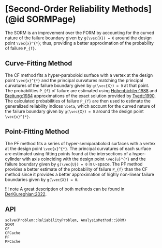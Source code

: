 # [Second-Order Reliability Methods](@id SORMPage)

The SORM is an improvement over the FORM by accounting for the curved nature of the failure boundary given by ``g(\vec{X}) = 0`` around the design point ``\vec{x}^{*}``; thus, providing a better approximation of the probability of failure ``P_{f}``.

## Curve-Fitting Method

The CF method fits a hyper-paraboloid surface with a vertex at the design point ``\vec{x}^{*}`` and the principal curvatures matching the principal curvatures of the failure boundary given by ``g(\vec{X}) = 0`` at that point. The probabilities ``P_{f}`` of failure are estimated using [Hohenbichler:1988](@citet) and [Breitung:1984](@citet) approximations of the exact solution provided by [Tvedt:1990](@citet). The calculated probabilities of failure ``P_{f}`` are then used to estimate the generalized reliability indices ``\beta``, which account for the curved nature of the failure boundary given by ``g(\vec{X}) = 0`` around the design point ``\vec{x}^{*}``.

## Point-Fitting Method

The PF method fits a series of hyper-semiparaboloid surfaces with a vertex at the design point ``\vec{x}^{*}``. The principal curvatures of each surface are estimated using fitting points found at the intersections of a hyper-cylinder with axis coinciding with the design point ``\vec{u}^{*}`` and the failure boundary given by ``g(\vec{U}) = 0`` in ``U``-space. The PF method provides a better estimate of the probability of failure ``P_{f}`` than the CF method since it provides a better approximation of highly non-linear failure boundaries given by ``g(\vec{X}) = 0``.

!!! note
    A great description of both methods can be found in [DerKiureghian:2022](@citet).

## API

```@docs
solve(Problem::ReliabilityProblem, AnalysisMethod::SORM)
SORM
CF
CFCache
PF
PFCache
```